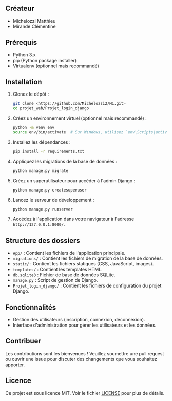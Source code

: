 ## Créateur

- Michelozzi Matthieu
- Mirande Clémentine


## Prérequis

- Python 3.x
- pip (Python package installer)
- Virtualenv (optionnel mais recommandé)

## Installation

1. Clonez le dépôt :

    ```sh
    git clone <https://github.com/Michelozzi2/M1.git>
    cd projet_web/Projet_login_django
    ```

2. Créez un environnement virtuel (optionnel mais recommandé) :

    ```sh
    python -m venv env
    source env/bin/activate  # Sur Windows, utilisez `env\Scripts\activate`
    ```

3. Installez les dépendances :

    ```sh
    pip install -r requirements.txt
    ```

4. Appliquez les migrations de la base de données :

    ```sh
    python manage.py migrate
    ```

5. Créez un superutilisateur pour accéder à l'admin Django :

    ```sh
    python manage.py createsuperuser
    ```

6. Lancez le serveur de développement :

    ```sh
    python manage.py runserver
    ```

7. Accédez à l'application dans votre navigateur à l'adresse `http://127.0.0.1:8000/`.

## Structure des dossiers

- `App/` : Contient les fichiers de l'application principale.
- `migrations/` : Contient les fichiers de migration de la base de données.
- `static/` : Contient les fichiers statiques (CSS, JavaScript, images).
- `templates/` : Contient les templates HTML.
- `db.sqlite3` : Fichier de base de données SQLite.
- `manage.py` : Script de gestion de Django.
- `Projet_login_django/` : Contient les fichiers de configuration du projet Django.

## Fonctionnalités

- Gestion des utilisateurs (inscription, connexion, déconnexion).
- Interface d'administration pour gérer les utilisateurs et les données.

## Contribuer

Les contributions sont les bienvenues ! Veuillez soumettre une pull request ou ouvrir une issue pour discuter des changements que vous souhaitez apporter.

## Licence

Ce projet est sous licence MIT. Voir le fichier [LICENSE](LICENSE) pour plus de détails.